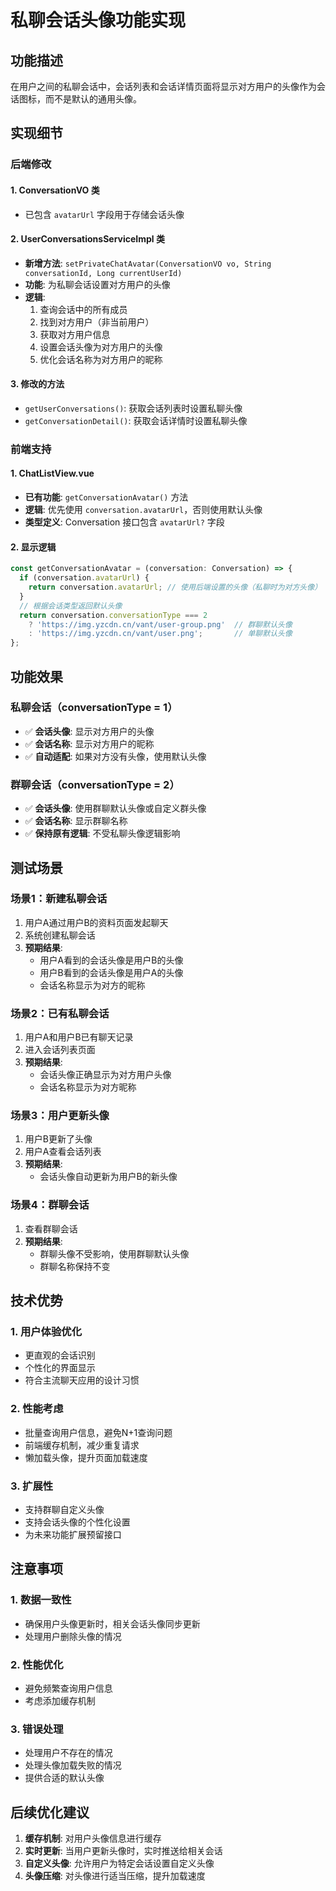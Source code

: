# 私聊会话头像功能实现

## 功能描述
在用户之间的私聊会话中，会话列表和会话详情页面将显示对方用户的头像作为会话图标，而不是默认的通用头像。

## 实现细节

### 后端修改

#### 1. ConversationVO 类
- 已包含 `avatarUrl` 字段用于存储会话头像

#### 2. UserConversationsServiceImpl 类
- **新增方法**: `setPrivateChatAvatar(ConversationVO vo, String conversationId, Long currentUserId)`
- **功能**: 为私聊会话设置对方用户的头像
- **逻辑**:
  1. 查询会话中的所有成员
  2. 找到对方用户（非当前用户）
  3. 获取对方用户信息
  4. 设置会话头像为对方用户的头像
  5. 优化会话名称为对方用户的昵称

#### 3. 修改的方法
- `getUserConversations()`: 获取会话列表时设置私聊头像
- `getConversationDetail()`: 获取会话详情时设置私聊头像

### 前端支持

#### 1. ChatListView.vue
- **已有功能**: `getConversationAvatar()` 方法
- **逻辑**: 优先使用 `conversation.avatarUrl`，否则使用默认头像
- **类型定义**: Conversation 接口包含 `avatarUrl?` 字段

#### 2. 显示逻辑
```typescript
const getConversationAvatar = (conversation: Conversation) => {
  if (conversation.avatarUrl) {
    return conversation.avatarUrl; // 使用后端设置的头像（私聊时为对方头像）
  }
  // 根据会话类型返回默认头像
  return conversation.conversationType === 2 
    ? 'https://img.yzcdn.cn/vant/user-group.png'  // 群聊默认头像
    : 'https://img.yzcdn.cn/vant/user.png';       // 单聊默认头像
};
```

## 功能效果

### 私聊会话（conversationType = 1）
- ✅ **会话头像**: 显示对方用户的头像
- ✅ **会话名称**: 显示对方用户的昵称
- ✅ **自动适配**: 如果对方没有头像，使用默认头像

### 群聊会话（conversationType = 2）
- ✅ **会话头像**: 使用群聊默认头像或自定义群头像
- ✅ **会话名称**: 显示群聊名称
- ✅ **保持原有逻辑**: 不受私聊头像逻辑影响

## 测试场景

### 场景1：新建私聊会话
1. 用户A通过用户B的资料页面发起聊天
2. 系统创建私聊会话
3. **预期结果**:
   - 用户A看到的会话头像是用户B的头像
   - 用户B看到的会话头像是用户A的头像
   - 会话名称显示为对方的昵称

### 场景2：已有私聊会话
1. 用户A和用户B已有聊天记录
2. 进入会话列表页面
3. **预期结果**:
   - 会话头像正确显示为对方用户头像
   - 会话名称显示为对方昵称

### 场景3：用户更新头像
1. 用户B更新了头像
2. 用户A查看会话列表
3. **预期结果**:
   - 会话头像自动更新为用户B的新头像

### 场景4：群聊会话
1. 查看群聊会话
2. **预期结果**:
   - 群聊头像不受影响，使用群聊默认头像
   - 群聊名称保持不变

## 技术优势

### 1. 用户体验优化
- 更直观的会话识别
- 个性化的界面显示
- 符合主流聊天应用的设计习惯

### 2. 性能考虑
- 批量查询用户信息，避免N+1查询问题
- 前端缓存机制，减少重复请求
- 懒加载头像，提升页面加载速度

### 3. 扩展性
- 支持群聊自定义头像
- 支持会话头像的个性化设置
- 为未来功能扩展预留接口

## 注意事项

### 1. 数据一致性
- 确保用户头像更新时，相关会话头像同步更新
- 处理用户删除头像的情况

### 2. 性能优化
- 避免频繁查询用户信息
- 考虑添加缓存机制

### 3. 错误处理
- 处理用户不存在的情况
- 处理头像加载失败的情况
- 提供合适的默认头像

## 后续优化建议

1. **缓存机制**: 对用户头像信息进行缓存
2. **实时更新**: 当用户更新头像时，实时推送给相关会话
3. **自定义头像**: 允许用户为特定会话设置自定义头像
4. **头像压缩**: 对头像进行适当压缩，提升加载速度
